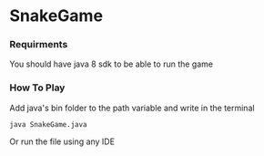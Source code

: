 # SnakeGame

### Requirments
You should have java 8 sdk to be able to run the game

### How To Play
Add java's bin folder to the path variable and write in the terminal 
```
java SnakeGame.java
```
Or run the file using any IDE 
